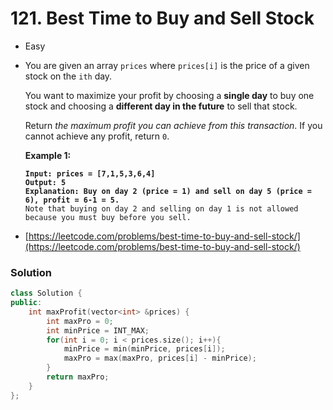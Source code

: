 # 121. Best Time to Buy and Sell Stock

* Easy
*   You are given an array `prices` where `prices[i]` is the price of a given stock on the `ith` day.

    You want to maximize your profit by choosing a **single day** to buy one stock and choosing a **different day in the future** to sell that stock.

    Return _the maximum profit you can achieve from this transaction_. If you cannot achieve any profit, return `0`.

    &#x20;

    **Example 1:**

    <pre><code><strong>Input: prices = [7,1,5,3,6,4]
    </strong><strong>Output: 5
    </strong><strong>Explanation: Buy on day 2 (price = 1) and sell on day 5 (price = 6), profit = 6-1 = 5.
    </strong>Note that buying on day 2 and selling on day 1 is not allowed because you must buy before you sell.
    </code></pre>


* [https://leetcode.com/problems/best-time-to-buy-and-sell-stock/](https://leetcode.com/problems/best-time-to-buy-and-sell-stock/)

### Solution

```cpp
class Solution {
public:
    int maxProfit(vector<int> &prices) {
        int maxPro = 0;
        int minPrice = INT_MAX;
        for(int i = 0; i < prices.size(); i++){
            minPrice = min(minPrice, prices[i]);
            maxPro = max(maxPro, prices[i] - minPrice);
        }
        return maxPro;
    }
};
```
